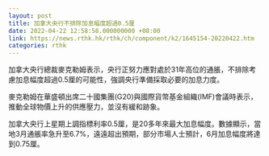 ```yaml
---
layout: post
title: 加拿大央行不排除加息幅度超過0.5厘
date: 2022-04-22 12:58:58.000000000 +08:00
link: https://news.rthk.hk/rthk/ch/component/k2/1645154-20220422.htm
categories: rthk
---
```


加拿大央行總裁麥克勒姆表示，央行正努力應對處於31年高位的通脹，不排除考慮加息幅度超過0.5厘的可能性，強調央行準備採取必要的加息力度。

麥克勒姆在華盛頓出席二十國集團(G20)與國際貨幣基金組織(IMF)會議時表示，推動全球物價上升的供應壓力，並沒有緩和跡象。

加拿大央行上星期上調指標利率0.5厘，是20多年來最大加息幅度。數據顯示，當地3月通脹率急升至6.7%，遠遠超出預期，部分市場人士預計，6月加息幅度將達到0.75厘。
